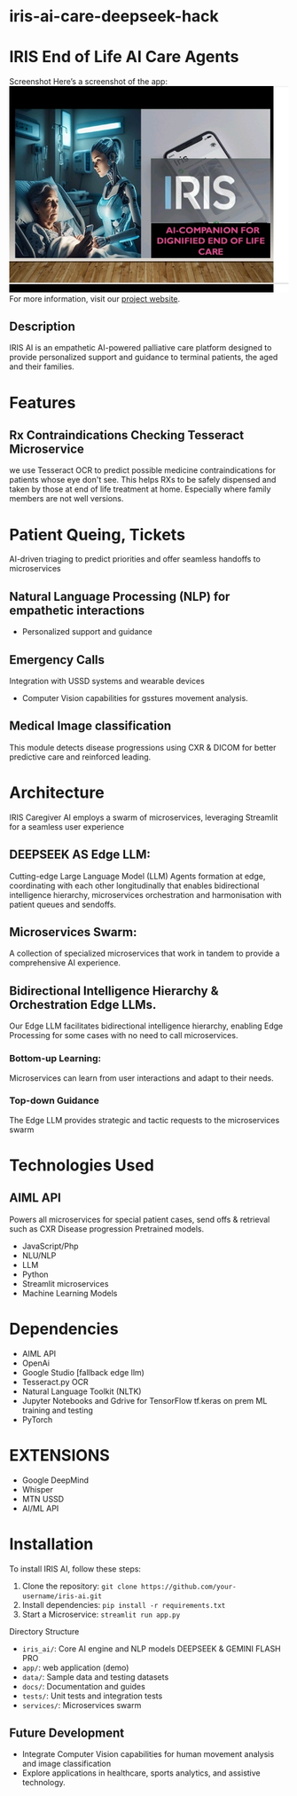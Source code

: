 # iris-ai-care-deepseek-hack
# IRIS End of Life AI Care Agents
Screenshot
Here’s a screenshot of the app:
![Screenshot](Media/Screenshot.jpg)
For more information, visit our [project website](https://iris.gemgrocery.com).
## Description
IRIS AI is an empathetic AI-powered palliative care platform designed to provide personalized support and guidance to terminal patients, the aged and their families.

# Features
## Rx Contraindications Checking Tesseract Microservice
we use Tesseract OCR to predict possible medicine contraindications for patients whose eye don't see. This helps RXs to be safely dispensed and taken by those at end of life treatment at home. Especially where family members are not well versions.
# Patient Queing, Tickets  
AI-driven triaging to predict priorities and offer seamless handoffs to microservices  

## Natural Language Processing (NLP) for empathetic interactions
- Personalized support and guidance

## Emergency Calls 
Integration with USSD systems and wearable devices
- Computer Vision capabilities for gsstures movement analysis.

## Medical Image classification
This module detects disease progressions using CXR & DICOM  for better predictive care and reinforced leading.

# Architecture 
IRIS Caregiver AI employs a swarm of microservices, leveraging Streamlit for a seamless user experience

## DEEPSEEK AS Edge LLM:
Cutting-edge Large Language Model (LLM) Agents formation at edge, coordinating with each other longitudinally that enables bidirectional intelligence hierarchy,  microservices orchestration and harmonisation with patient queues and sendoffs. 

## Microservices Swarm: 
A collection of specialized microservices that work in tandem to provide a comprehensive AI experience.

## Bidirectional Intelligence Hierarchy & Orchestration Edge LLMs.
Our Edge LLM facilitates bidirectional intelligence hierarchy, enabling Edge Processing for some cases with no need to call microservices.

### Bottom-up Learning: 
Microservices can learn from user interactions and adapt to their needs.
### Top-down Guidance
The Edge LLM provides strategic and tactic requests to the microservices swarm

# Technologies Used
## AIML API
Powers all microservices for special patient cases, send offs & retrieval such as CXR Disease progression Pretrained models. 

- JavaScript/Php
- NLU/NLP
- LLM
- Python
- Streamlit microservices 
- Machine Learning Models

# Dependencies 
- AIML API
- OpenAi
- Google Studio [fallback edge llm)
- Tesseract.py OCR
- Natural Language Toolkit (NLTK)
- Jupyter Notebooks and Gdrive for TensorFlow tf.keras on prem ML training and testing
- PyTorch

# EXTENSIONS
- Google DeepMind
- Whisper
- MTN USSD
- AI/ML API

# Installation
To install IRIS AI, follow these steps:
1. Clone the repository: `git clone https://github.com/your-username/iris-ai.git`
2. Install dependencies: `pip install -r requirements.txt`
3. Start a Microservice: `streamlit run app.py`

Directory Structure
- `iris_ai/`: Core AI engine and NLP models DEEPSEEK & GEMINI FLASH PRO
- `app/`:  web application (demo)
- `data/`: Sample data and testing datasets
- `docs/`: Documentation and guides
- `tests/`: Unit tests and integration tests
- `services/`: Microservices swarm

## Future Development
- Integrate Computer Vision capabilities for human movement analysis and image classification
- Explore applications in healthcare, sports analytics, and assistive technology.
